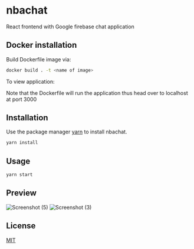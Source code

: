 
# nbachat
React frontend with Google firebase chat application

## Docker installation 

Build Dockerfile image via:

```bash
docker build . -t <name of image>
```

To view application:

Note that the Dockerfile will run the application thus head over to localhost at port 3000

## Installation

Use the package manager [yarn](https://classic.yarnpkg.com/en/docs/install#windows-stable) to install nbachat.

```bash
yarn install
```

## Usage

```JavaScript
yarn start
```

## Preview

![Screenshot (5)](https://user-images.githubusercontent.com/26885287/123176490-61dc0b80-d438-11eb-9163-def9b852a88c.png)
![Screenshot (3)](https://user-images.githubusercontent.com/26885287/123176516-6e606400-d438-11eb-8a92-e3aa553d3280.png)




## License
[MIT](https://choosealicense.com/licenses/mit/)

